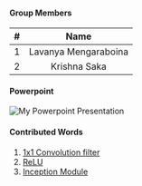 
#### Group Members

| #        | Name                 |
|:--------:|:--------------------:|
|   1      |    Lavanya Mengaraboina  |
|   2      |    Krishna Saka          |


#### Powerpoint

![My Powerpoint Presentation](http://google.com)

#### Contributed Words

1. [1x1 Convolution filter](http://iamaaditya.github.io/2016/03/one-by-one-convolution/)
2. [ReLU](https://github.com/Kulbear/deep-learning-nano-foundation/wiki/ReLU-and-Softmax-Activation-Functions) 
3. [Inception Module](https://hacktilldawn.com/2016/09/25/inception-modules-explained-and-implemented/) 
